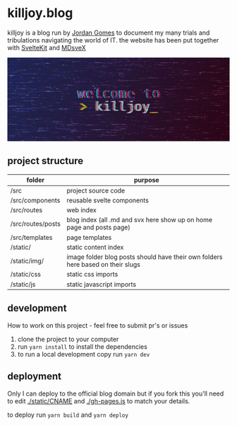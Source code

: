 # killjoy.blog

killjoy is a blog run by [Jordan Gomes](https://jordangomes.com) to document my many trials and tribulations navigating the world of IT. the website has been put together with [SvelteKit](https://kit.svelte.dev/) and [MDsveX](https://github.com/pngwn/MDsveX)

![alt](./static/img/banner.jpg)
## project structure

| folder            | purpose                                                                         |
| ----------------- | ------------------------------------------------------------------------------- |
| /src              | project source code                                                             |
| /src/components   | reusable svelte components                                                      |
| /src/routes       | web index                                                                       |
| /src/routes/posts | blog index (all .md and svx here show up on home page and posts page)           |
| /src/templates    | page templates                                                                  |
| /static/          | static content index                                                            |
| /static/img/      | image folder blog posts should have their own folders here based on their slugs |
| /static/css       | static css imports                                                              |
| /static/js        | static javascript imports                                                       |

## development
How to work on this project - feel free to submit pr's or issues
1. clone the project to your computer
2. run `yarn install` to install the dependencies
3. to run a local development copy run `yarn dev`


## deployment
Only I can deploy to the official blog domain but if you fork this you'll need to edit  [./static/CNAME](./static/CNAME) and [./gh-pages.js](./gh-pages.js) to match your details.

to deploy run `yarn build` and `yarn deploy`
